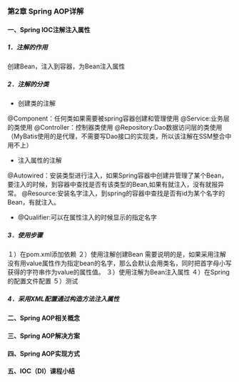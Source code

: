 ### 第2章 Spring AOP详解

#### 一、Spring IOC注解注入属性

##### 1．注解的作用

创建Bean，注入到容器，为Bean注入属性

##### 2．注解的分类

* 创建类的注解
  
@Component：任何类如果需要被spring容器创建和管理使用
@Service:业务层的类使用
@Controller：控制器类使用
@Repository:Dao数据访问层的类使用（MyBatis使用的是代理，不需要写Dao接口的实现类，所以该注解在SSM整合中用不上）

* 注入属性的注解

@Autowired：安装类型进行注入，如果Spring容器中创建并管理了某个Bean，要注入的时候，到容器中查找是否有该类型的Bean,如果有就注入，没有就报异常。
@Resource:安装名字注入，到spring的容器中查找是否有id为某个名字的Bean，有就注入。

* @Qualifier:可以在属性注入的时候显示的指定名字

##### 3．使用步骤

１）在pom.xml添加依赖
２）使用注解创建Bean
需要说明的是，如果采用注解没有用value属性作为指定bean的名字，那么会默认会用类名，同时把首字母小写获得的字符串作为value的属性值。
３）使用注解为Bean注入属性
４）在Spring的配置文件配置
５）测试

##### 4．采用XML配置通过构造方法注入属性

#### 二、Spring AOP相关概念

#### 三、Spring AOP解决方案

#### 四、Spring AOP实现方式

#### 五、IOC（DI）课程小结